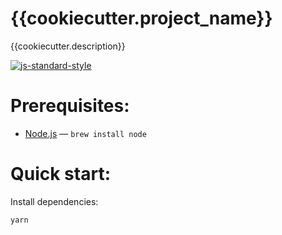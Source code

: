 # {{cookiecutter.project_name}}
{{cookiecutter.description}}

[![js-standard-style](https://img.shields.io/badge/code%20style-standard-brightgreen.svg)](http://standardjs.com)

# Prerequisites:

- [Node.js](https://nodejs.org/en/) — `brew install node`

# Quick start:

Install dependencies:

```bash
yarn
```

